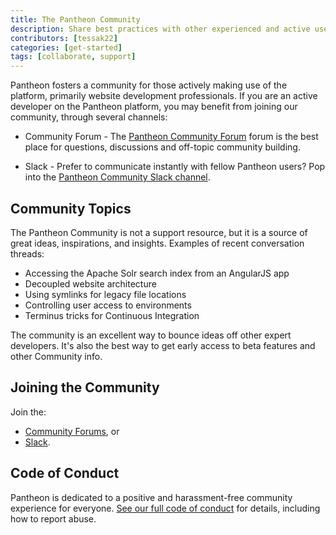 ```yaml
---
title: The Pantheon Community
description: Share best practices with other experienced and active users of Pantheon's platform.
contributors: [tessak22]
categories: [get-started]
tags: [collaborate, support]
---
```

Pantheon fosters a community for those actively making use of the platform, primarily website development professionals. If you are an active developer on the Pantheon platform, you may benefit from joining our community, through several channels:

 - Community Forum - The [Pantheon Community Forum](https://discuss.pantheon.io/) forum is the best place for questions, discussions and off-topic community building.

 - Slack - Prefer to communicate instantly with fellow Pantheon users? Pop into the [Pantheon Community Slack channel](https://slackin.pantheon.io/).

## Community Topics

The Pantheon Community is not a support resource, but it is a source of great ideas, inspirations, and insights. Examples of recent conversation threads:

- Accessing the Apache Solr search index from an AngularJS app
- Decoupled website architecture
- Using symlinks for legacy file locations
- Controlling user access to environments
- Terminus tricks for Continuous Integration

The community is an excellent way to bounce ideas off other expert developers. It's also the best way to get early access to beta features and other Community info.

## Joining the Community

Join the:

- [Community Forums](https://discuss.pantheon.io/), or
- [Slack](https://slackin.pantheon.io/).

## Code of Conduct

Pantheon is dedicated to a positive and harassment-free community experience for everyone. [See our full code of conduct](/code-of-conduct) for details, including how to report abuse.

